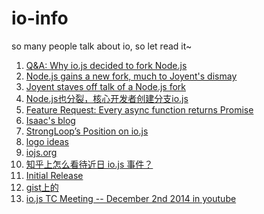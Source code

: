 io-info
=======

so many people talk about io, so let read it~

1. [Q&A: Why io.js decided to fork Node.js](http://www.infoworld.com/article/2855057/application-development/why-iojs-decided-to-fork-nodejs.html)
2. [Node.js gains a new fork, much to Joyent's dismay](http://www.infoworld.com/article/2854642/javascript/nodejs-gains-a-new-fork-much-to-joyents-dismay.html)
3. [Joyent staves off talk of a Node.js fork](http://www.infoworld.com/article/2835159/node-js/node-js-governance-model-pushed-as-forking-talk-ensues.html)
4. [Node.js也分裂，核心开发者创建分支io.js](http://www.infoq.com/cn/news/2014/12/node.js-split-branch-iojs)
5. [Feature Request: Every async function returns Promise](https://github.com/iojs/io.js/issues/11#issuecomment-66233959)
6. [Isaac's blog](http://blog.izs.me/post/104685388058/io-js)
7. [StrongLoop’s Position on io.js](http://strongloop.com/strongblog/position-on-io-js/)
8. [logo ideas](https://github.com/iojs/io.js/issues/37#issuecomment-65897631)
9. [iojs.org](http://iojs.org/)
10. [知乎上怎么看待近日 io.js 事件？](http://www.zhihu.com/question/26897333/answer/34459718)
11. [Initial Release](https://github.com/iojs/io.js/issues/28)
12. [gist上的](https://gist.github.com/maxogden/d96123138522c84cdb25)
13. [io.js TC Meeting -- December 2nd 2014 in youtube](https://www.youtube.com/watch?v=Z1UlIJMS6qs)
